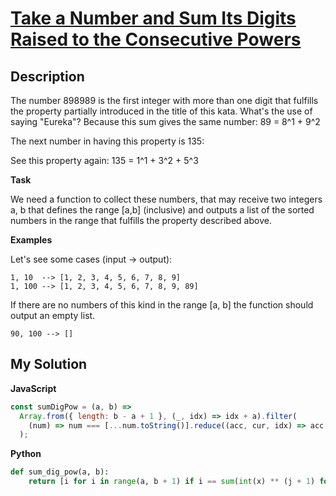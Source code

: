 # [Take a Number and Sum Its Digits Raised to the Consecutive Powers](https://www.codewars.com/kata/5626b561280a42ecc50000d1)

## Description

The number 898989 is the first integer with more than one digit that fulfills the property partially introduced in the title of this kata. What's the use of saying "Eureka"? Because this sum gives the same number: 89 = 8^1 + 9^2

The next number in having this property is 135:

See this property again: 135 = 1^1 + 3^2 + 5^3

**Task**

We need a function to collect these numbers, that may receive two integers a, b that defines the range [a,b] (inclusive) and outputs a list of the sorted numbers in the range that fulfills the property described above.

**Examples**

Let's see some cases (input -> output):

    1, 10  --> [1, 2, 3, 4, 5, 6, 7, 8, 9]
    1, 100 --> [1, 2, 3, 4, 5, 6, 7, 8, 9, 89]

If there are no numbers of this kind in the range [a, b] the function should output an empty list.

    90, 100 --> []

## My Solution

**JavaScript**

```js
const sumDigPow = (a, b) =>
  Array.from({ length: b - a + 1 }, (_, idx) => idx + a).filter(
    (num) => num === [...num.toString()].reduce((acc, cur, idx) => acc + Math.pow(cur, idx + 1), 0)
  );
```

**Python**

```py
def sum_dig_pow(a, b):
    return [i for i in range(a, b + 1) if i == sum(int(x) ** (j + 1) for j, x in enumerate(str(i)))]
```
